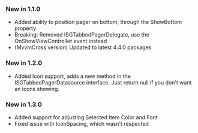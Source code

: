 ### New in 1.1.0
- Added ability to position pager on bottom, through the ShowBottom property
- Breaking: Removed ISGTabbedPagerDelegate, use the OnShowViewController event instead
- (MvvmCross version) Updated to latest 4.4.0 packages 

### New in 1.2.0
- Added Icon support, adds a new method in the ISGTabbedPagerDatasource interface. Just return null if you don't want an icons showing.

### New in 1.3.0
- Added support for adjusting Selected Item Color and Font
- Fixed issue with IconSpacing, which wasn't respected 